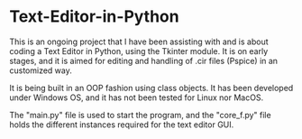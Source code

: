 # Text-Editor-in-Python

This is an ongoing project that I have been assisting with and is about coding a Text Editor in Python, using the Tkinter module. It is on early stages, and it is aimed for editing and handling of .cir files (Pspice) in an customized way.

It is being built in an OOP fashion using class objects. It has been developed under Windows OS, and it has not been tested for Linux nor MacOS.

The "main.py" file is used to start the program, and the "core_f.py" file holds the different instances required for the text editor GUI.
